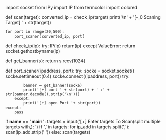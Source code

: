 import socket
from IPy import IP
from termcolor import colored


def scan(target):
    converted_ip = check_ip(target)
    print('\n' + '[-_0 Scaning Target] ' + str(target))

    for port in range(20,500):
        port_scaner(converted_ip, port)


def check_ip(ip):
    try:
        IP(ip)
        return(ip)
    except ValueError:
        return socket.gethostbyname(ip)


def get_banner(s):
    return s.recv(1024)


def port_scaner(ipaddress, port):
    try:
        socke = socket.socket()
        socke.settimeout(0.4)
        socke.connect((ipaddress, port))
        try:

            banner = get_banner(socke)
            print('[+] port ' + str(port) + ' :' + str(banner.decode().strip('\n')))
        except:
            print('[+] open Port '+ str(port))
    except:
        pass


if __name__ == "__main__":
    targets = input('[+] Enter targets To Scan(split multiple targets with,): ')
    if ',' in targets:
        for ip_add in targets.split(','):
            scan(ip_add.strip(' '))
    else:
        scan(targets)
